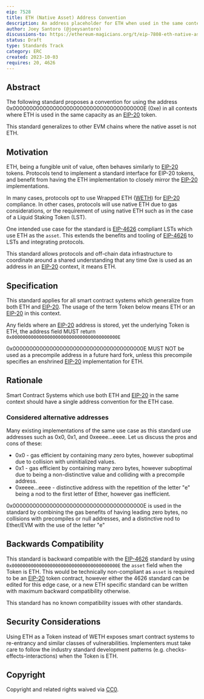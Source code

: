 ```yaml
---
eip: 7528
title: ETH (Native Asset) Address Convention
description: An address placeholder for ETH when used in the same context as an EIP-20 token.
author: Joey Santoro (@joeysantoro)
discussions-to: https://ethereum-magicians.org/t/eip-7808-eth-native-asset-address-convention/15989
status: Draft
type: Standards Track
category: ERC
created: 2023-10-03
requires: 20, 4626
---
```


## Abstract

The following standard proposes a convention for using the address 0x000000000000000000000000000000000000000E (0xe) in all contexts where ETH is used in the same capacity as an [EIP-20](https://eips.ethereum.org/EIPS/eip-20) token.

This standard generalizes to other EVM chains where the native asset is not ETH.

## Motivation

ETH, being a fungible unit of value, often behaves similarly to [EIP-20](https://eips.ethereum.org/EIPS/eip-20) tokens. Protocols tend to implement a standard interface for EIP-20 tokens, and benefit from having the ETH implementation to closely mirror the [EIP-20](https://eips.ethereum.org/EIPS/eip-20) implementations.

In many cases, protocols opt to use Wrapped ETH ([WETH](https://etherscan.io/token/0xc02aaa39b223fe8d0a0e5c4f27ead9083c756cc2)) for [EIP-20](https://eips.ethereum.org/EIPS/eip-20) compliance. In other cases, protocols will use native ETH due to gas considerations, or the requirement of using native ETH such as in the case of a Liquid Staking Token (LST).

One intended use case for the standard is [EIP-4626](https://eips.ethereum.org/EIPS/eip-4626) compliant LSTs which use ETH as the `asset`. This extends the benefits and tooling of [EIP-4626](https://eips.ethereum.org/EIPS/eip-4626) to LSTs and integrating protocols.

This standard allows protocols and off-chain data infrastructure to  coordinate around a shared understanding that any time 0xe is used as an address in an [EIP-20](https://eips.ethereum.org/EIPS/eip-20) context, it means ETH.

## Specification

This standard applies for all smart contract systems which generalize from both ETH and [EIP-20](https://eips.ethereum.org/EIPS/eip-20). The usage of the term Token below means ETH or an [EIP-20](https://eips.ethereum.org/EIPS/eip-20) in this context.

Any fields where an [EIP-20](https://eips.ethereum.org/EIPS/eip-20) address is stored, yet the underlying Token is ETH, the address field MUST return `0x000000000000000000000000000000000000000E`

0x000000000000000000000000000000000000000E MUST NOT be used as a precompile address in a future hard fork, unless this precompile specifies an enshrined [EIP-20](https://eips.ethereum.org/EIPS/eip-20) implementation for ETH.

## Rationale

Smart Contract Systems which use both ETH and [EIP-20](https://eips.ethereum.org/EIPS/eip-20) in the same context should have a single address convention for the ETH case. 

### Considered alternative addresses

Many existing implementations of the same use case as this standard use addresses such as 0x0, 0x1, and 0xeeee...eeee. Let us discuss the pros and cons of these:

* 0x0 - gas efficient by containing many zero bytes, however suboptimal due to collision with uninitialized values.
* 0x1 - gas efficient by containing many zero bytes, however suboptimal due to being a non-distinctive value and colliding with a precompile address.
* 0xeeee...eeee - distinctive address with the repetition of the letter "e" being a nod to the first letter of Ether, however gas inefficient.

0x000000000000000000000000000000000000000E is used in the standard by combining the gas benefits of having leading zero bytes, no collisions with precompiles or null addresses, and a distinctive nod to Ether/EVM with the use of the letter "e"


## Backwards Compatibility

This standard is backward compatible with the [EIP-4626](https://eips.ethereum.org/EIPS/eip-4626) standard by using `0x000000000000000000000000000000000000000E` the `asset` field when the Token is ETH. This would be technically non-compliant as `asset` is required to be an [EIP-20](https://eips.ethereum.org/EIPS/eip-20) token contract, however either the 4626 standard can be edited for this edge case, or a new ETH specific standard can be written with maximum backward compatibility otherwise.

This standard has no known compatibility issues with other standards.

## Security Considerations

Using ETH as a Token instead of WETH exposes smart contract systems to re-entrancy and similar classes of vulnerabilities. Implementers must take care to follow the industry standard development patterns (e.g.  checks-effects-interactions) when the Token is ETH.

## Copyright

Copyright and related rights waived via [CC0](../LICENSE.md).
